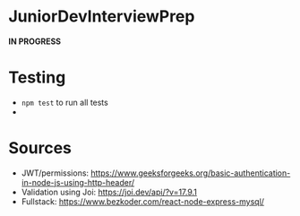 # JuniorDevInterviewPrep
**IN PROGRESS**

# Testing
- `npm test` to run all tests
- 

# Sources
- JWT/permissions: https://www.geeksforgeeks.org/basic-authentication-in-node-js-using-http-header/
- Validation using Joi: https://joi.dev/api/?v=17.9.1
- Fullstack: https://www.bezkoder.com/react-node-express-mysql/

